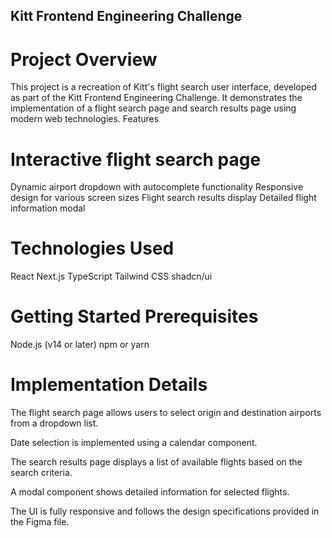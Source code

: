 ## Kitt Frontend Engineering Challenge

# Project Overview
This project is a recreation of Kitt's flight search user interface, developed as part of the Kitt Frontend Engineering Challenge. It demonstrates the implementation of a flight search page and search results page using modern web technologies.
Features

# Interactive flight search page
Dynamic airport dropdown with autocomplete functionality
Responsive design for various screen sizes
Flight search results display
Detailed flight information modal

# Technologies Used

React
Next.js
TypeScript
Tailwind CSS
shadcn/ui

# Getting Started Prerequisites

Node.js (v14 or later)
npm or yarn

# Implementation Details

The flight search page allows users to select origin and destination airports from a dropdown list.

Date selection is implemented using a calendar component.

The search results page displays a list of available flights based on the search criteria.

A modal component shows detailed information for selected flights.

The UI is fully responsive and follows the design specifications provided in the Figma file.